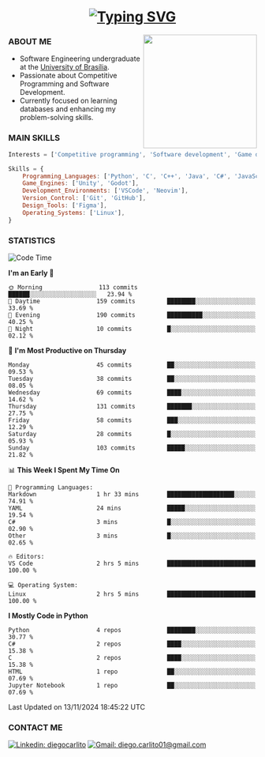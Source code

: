 <h1 align="center">
  <a href="https://git.io/typing-svg"><img src="https://readme-typing-svg.herokuapp.com?font=Special+Elite&size=35&duration=4000&pause=1000&color=20C20E&center=true&vCenter=true&width=500&height=70&lines=Hi%2C+I'm+Diego." alt="Typing SVG" /></a>
</h1>

<img align='right' src="https://media.giphy.com/media/VLzbEtlbwJUFljcRbf/giphy.gif?cid=790b7611db1hpcyxpht9vb2qapag4g251jevgml0ve3z438o&ep=v1_gifs_search&rid=giphy.gif&ct=g" width="230">

### ABOUT ME

- Software Engineering undergraduate at the [University of Brasília](http://www.unb.br).
- Passionate about Competitive Programming and Software Development.
- Currently focused on learning databases and enhancing my problem-solving skills.

### MAIN SKILLS

```javascript
Interests = ['Competitive programming', 'Software development', 'Game development', 'Artificial intelligence']

Skills = {
    Programming_Languages: ['Python', 'C', 'C++', 'Java', 'C#', 'JavaScript', 'HTML', 'CSS', 'Assembly (RISC-V)'],
    Game_Engines: ['Unity', 'Godot'],
    Development_Environments: ['VSCode', 'Neovim'],
    Version_Control: ['Git', 'GitHub'],
    Design_Tools: ['Figma'],
    Operating_Systems: ['Linux'],
}
```

### STATISTICS

<!--START_SECTION:waka-->
![Code Time](http://img.shields.io/badge/Code%20Time-2%20hrs%205%20mins-blue)

**I'm an Early 🐤** 

```text
🌞 Morning                113 commits         ██████░░░░░░░░░░░░░░░░░░░   23.94 % 
🌆 Daytime                159 commits         ████████░░░░░░░░░░░░░░░░░   33.69 % 
🌃 Evening                190 commits         ██████████░░░░░░░░░░░░░░░   40.25 % 
🌙 Night                  10 commits          █░░░░░░░░░░░░░░░░░░░░░░░░   02.12 % 
```
📅 **I'm Most Productive on Thursday** 

```text
Monday                   45 commits          ██░░░░░░░░░░░░░░░░░░░░░░░   09.53 % 
Tuesday                  38 commits          ██░░░░░░░░░░░░░░░░░░░░░░░   08.05 % 
Wednesday                69 commits          ████░░░░░░░░░░░░░░░░░░░░░   14.62 % 
Thursday                 131 commits         ███████░░░░░░░░░░░░░░░░░░   27.75 % 
Friday                   58 commits          ███░░░░░░░░░░░░░░░░░░░░░░   12.29 % 
Saturday                 28 commits          █░░░░░░░░░░░░░░░░░░░░░░░░   05.93 % 
Sunday                   103 commits         █████░░░░░░░░░░░░░░░░░░░░   21.82 % 
```


📊 **This Week I Spent My Time On** 

```text
💬 Programming Languages: 
Markdown                 1 hr 33 mins        ███████████████████░░░░░░   74.91 % 
YAML                     24 mins             █████░░░░░░░░░░░░░░░░░░░░   19.54 % 
C#                       3 mins              █░░░░░░░░░░░░░░░░░░░░░░░░   02.90 % 
Other                    3 mins              █░░░░░░░░░░░░░░░░░░░░░░░░   02.65 % 

🔥 Editors: 
VS Code                  2 hrs 5 mins        █████████████████████████   100.00 % 

💻 Operating System: 
Linux                    2 hrs 5 mins        █████████████████████████   100.00 % 
```

**I Mostly Code in Python** 

```text
Python                   4 repos             ████████░░░░░░░░░░░░░░░░░   30.77 % 
C#                       2 repos             ████░░░░░░░░░░░░░░░░░░░░░   15.38 % 
C                        2 repos             ████░░░░░░░░░░░░░░░░░░░░░   15.38 % 
HTML                     1 repo              ██░░░░░░░░░░░░░░░░░░░░░░░   07.69 % 
Jupyter Notebook         1 repo              ██░░░░░░░░░░░░░░░░░░░░░░░   07.69 % 
```




 Last Updated on 13/11/2024 18:45:22 UTC
<!--END_SECTION:waka-->
### CONTACT ME

[![Linkedin: diegocarlito](https://img.shields.io/badge/-diegocarlito-blue?style=flat-square&logo=Linkedin&logoColor=white&link=https://www.linkedin.com/in/diegocarlito/)](https://www.linkedin.com/in/diegocarlito/)
[![Gmail: diego.carlito01@gmail.com](https://img.shields.io/badge/-diego.carlito01@gmail.com-c14438?style=flat-square&logo=Gmail&logoColor=white&link=mailto:diego.carlito01@gmail.com)](mailto:diego.carlito01@gmail.com)
